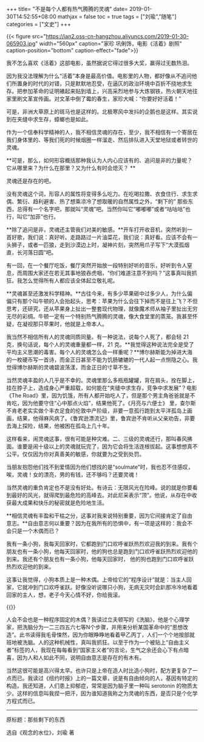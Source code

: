 +++
title= "不是每个人都有热气腾腾的灵魂"
date= 2019-01-30T14:52:55+08:00
mathjax = false
toc = true
tags = ["刘瑜","随笔"]
categories = ["文史"]
+++

 {{< figure src="https://ian2.oss-cn-hangzhou.aliyuncs.com/2019-01-30-065903.jpg"  width="560px" caption="家珍 巩俐饰，电影《活着》剧照" caption-position="bottom" caption-effect="fade">}}

我不怎么喜欢《活着》这部电影，虽然据说它得过很多大奖，赢得过无数热泪。

因为我没法理解为什么“活着”本身是最高价值。电影里的人物，都好像从不追问他们所置身的时代的对错，只是默默地忍受，在逼仄的政治环境中百折不挠地求生存。把参加革命的证明裱起来贴到墙上，兴高采烈地参与大炼钢铁，热火朝天地往家里刷文革宣传画。对文革中倒了霉的春生，家珍大喊：“你要好好活着！”

可是，非洲大草原上的斑马也是这样的。北极寒风中发抖的企鹅也是这样。其实说到在夹缝中求生存，蟑螂也是如此。

作为一个信奉科学精神的人，我不相信灵魂的存在，至少，我不相信有一个寄居在我们身体里的、等我们死的时候烟圈一样溜走、然后排队进入天堂地狱或者转世的灵魂。

**可是，那么，如何形容概括那种我认为人内心应该有的、追问是非的力量呢？ 它从哪里来？为什么在那里？又为什么有时会熄灭？ **

灵魂还是存在的吧。

没有灵魂这个词，形容人的属性将变得多么吃力。在吃喝拉撒、衣食住行、求生求偶、繁衍、趋利避害、热了想乘凉冷了想取暖的自然属性之外，“剩下的” 那些东西，总得有一个名字吧，那就叫“灵魂”吧。当然你叫它“嘟嘟嘟”或者“咕咕咕”也行，叫它“加菲”也行。

**除了追问是非，灵魂还主管我们对美的敏感。**开车打开收音机，突然听到一首好歌，我们说：真好听。走路路过一片油菜花，我们说：真好看。应该不会有一头狮子，或者一匹狼，走到沙漠边上时，凝神片刻，突然用爪子写下“大漠孤烟直，长河落日圆”吧。

有一回，在一个餐厅吃饭，餐厅突然开始放一段特别好听的音乐，好听到令人窒息，而周围大家还在若无其事地狼吞虎咽，“你们难道注意不到吗？”这事真叫我抓狂。我怎么觉得所有人都应该全体起立敬礼呢。

**灵魂甚至还激发科学精神。**古往今来，有多少苹果砸中过多少人，为什么偏偏只有那个叫牛顿的人会抬起头，思考：苹果为什么会往下掉而不是往上飞？不但思考，还研究，还从苹果身上扯出一整套现代物理，就像魔术师从袖子里扯出无穷无尽的彩绸。牛顿一定有一个特别热气腾腾的灵魂，像大食堂里的蒸笼。我甚至怀疑，在凝视那只苹果时，他就是上帝本人。

我当然不相信所有人的灵魂同质同量。有一种说法，说每个人死了，都会轻 21 克，换句话说，每个人的灵魂重量都一样，21 克。**我觉得这种说法完全是受了平均主义思潮的毒害。每个人的灵魂怎么会一样重呢？**博尔赫斯能为掉进大海的一枚硬币写一首诗，而金正日甚至不能为饥肠辘辘的一代人起一点恻隐之心。我觉得博尔赫斯的灵魂碧波荡漾，而金正日的寸草不生。

当然灵魂丰盈的人几乎是不幸的。灵魂里那么多瓶瓶罐罐，背在肩头，拴在脚上，挂在脖子上，造成身心严重超载，如何能在“夹缝中求生存，竞争中求发展”？电影《The Road》里，因为饥饿，所有人都开始吃人了，但是那个男主角爸爸就是不肯吃，因为他要守住“心中那点火焰”，结果他死了。《月亮与六便士》 里，查尔斯不肯老老实实做个丰衣足食的伦敦中产阶级，非要一意孤行跑到太平洋孤岛上画画，结果，他得麻风病了。《鲁宾逊漂流记》里，鲁宾逊不肯听从父亲劝告，非要去海上探险，结果，他被困在孤岛上几十年。

这样看来，闹灵魂这事，很有可能是种灾难。二、三级的灵魂还行，那叫春风拂面。谁要是闹十级以上的灵魂就玩完了，因为它会将生活连根拔起。这事想想真不公平。仅仅因为你对真善美的敏感，你就要为之受到处罚。

当朋友抱怨他们找不到爱情因为他们想找的是“soulmate”时，我也忍不住感叹，唉，灵魂！女的漂亮，男的有钱，还不够吗？还要灵魂！

当然灵魂的重负肯定也不是没有好处。有诗云：无限风光在险峰。说的就是你要看到最好的风光，就得爬到最危险的高峰去。对此尼采表示“顶”。他说，从存在中收获最大成果和快乐的秘密就是危险地生活。

**相信灵魂有丰盈和干枯之分，这事对我来说特别重要，因为它间接肯定了自由意志。**自由意志何以重要？因为在我所有的恐惧中，有一项是这样的：我会不会只是一个木偶而已？

我有一条小狗，我每天回家时，它都跑到门口欢呼雀跃热烈欢迎我的到来。我有个朋友也有一条小狗，他每天回家时，他的狗也总是跑到门口欢呼雀跃热烈欢迎他的到来。我还有个朋友也有一条小狗，他每天回家时， 他的狗也跑到门口欢呼雀跃热烈欢迎他的到来。

这事让我觉得，小狗本质上是一种木偶。上帝给它的“程序设计”就是：当主人回家，它就冲到门口欢呼雀跃。好像没听说哪只小狗，无病无灾时会趴那冷冷地看着回家的主人，想，老子今天心情不好，你给我滚。

{{<img src="https://ian2.oss-cn-hangzhou.aliyuncs.com/2019-01-30-065918.jpg" alt="">}}

人会不会也是一种程序固定的木偶？我读过立夫顿写的《洗脑》，他是个心理学家，把洗脑分为一二三四五六七等N个步骤，并用来分析某国革命中的“思想改造”。此书读得我毛骨悚然，因为你眼睁睁地看着甲乙丙丁，人们一个个地按部就班地被洗脑。人的这种机械性，真叫我抓狂。以至于作为一个被贴上“自由主义者”标签的人，我现在每每看到“国家主义者”的言论，生气之余还会心下有点暗喜，因为人和人如此不同，说明自由意志是存在的有木有。

当然这很可能是高兴得太早。也许只是上帝在造人时比造小狗时，配方更复杂了一点而已。我读过《纽约时报》上的一篇文章，说是有自由倾向的人，基因有特定的构造。我还知道，人们患上抑郁症，常常是因为脑子里一种叫 serotonin 的物质太少。这样的信息叫我捏一把汗，因为谁知道我称之为灵魂的东西，是否只是个化学方程式而已。

---

原标题：那些剩下的东西

选自《观念的水位》，刘瑜 著
